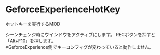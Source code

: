 # GeforceExperienceHotKey
ホットキーを実行するMOD  
  
シーンチェンジ時にウインドウをアクティブにします。
RECボタンを押すと「Alt+F10」を押します。  
※GeforceExperience側でキーコンフィグが変わっていると動作しません。
